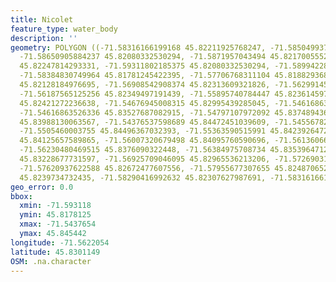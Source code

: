 ```yaml
---
title: Nicolet
feature_type: water_body
description: ''
geometry: POLYGON ((-71.58316166199168 45.82211925768247, -71.58504993713831 45.82068369354477,
  -71.58650905884237 45.82080332530294, -71.5871957043494 45.82170055529881, -71.59243137634581
  45.82247814293331, -71.59311802185375 45.82080332530294, -71.58994228638029 45.8182910043928,
  -71.58384830749964 45.81781245422395, -71.57706768311104 45.81882936841646, -71.57509357727625
  45.82128184976695, -71.56908542908374 45.82313609321826, -71.56299145020219 45.82265758469121,
  -71.56187565125256 45.82349497191439, -71.55895740784447 45.82361459763194, -71.55063183106365
  45.82421272236638, -71.54676945008315 45.82995439285045, -71.54616863526336 45.83342303177623,
  -71.54616863526336 45.83527687082915, -71.54797107972092 45.83748943660096, -71.54788524903277
  45.83988130063567, -71.54376537598689 45.84472451039609, -71.54556782044446 45.84544198709573,
  -71.5505460003755 45.84496367032393, -71.55363590515991 45.84239264721462, -71.55569584168285
  45.84125657589865, -71.56007320679498 45.84095760590696, -71.56136066712183 45.84041945587386,
  -71.56230480469515 45.8376090322448, -71.56384975708734 45.83539647122831, -71.56676800049544
  45.83228677731597, -71.56925709046095 45.82965536213206, -71.57269031799889 45.82780133582105,
  -71.57620937622588 45.82672477607556, -71.57955677307655 45.82487065215181, -71.58264667786096
  45.8239734732435, -71.58290416992632 45.82307627987691, -71.58316166199168 45.82211925768247))
geo_error: 0.0
bbox:
  xmin: -71.593118
  ymin: 45.8178125
  xmax: -71.5437654
  ymax: 45.845442
longitude: -71.5622054
latitude: 45.8301149
OSM: .na.character
---
```

